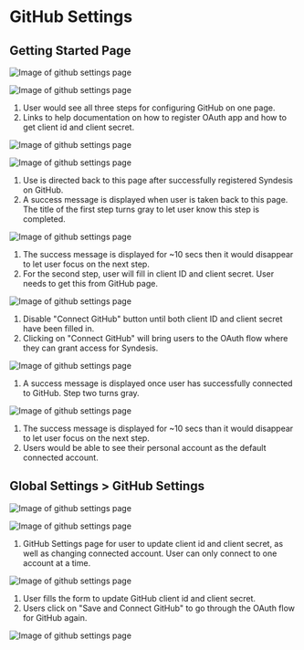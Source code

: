 # GitHub Settings

## Getting Started Page
![Image of github settings page](img/github-settings-img-1.png)


![Image of github settings page](img/github-settings-img-2.png)

1. User would see all three steps for configuring GitHub on one page.
2. Links to help documentation on how to register OAuth app and how to get client id and client secret.

![Image of github settings page](img/github-settings-img-3.png)

![Image of github settings page](img/github-settings-img-4.png)

1. Use is directed back to this page after successfully registered Syndesis on GitHub.  
2. A success message is displayed when user is taken back to this page. The title of the first step turns gray to let user know this step is completed.

![Image of github settings page](img/github-settings-img-5.png)

1. The success message is displayed for ~10 secs then it would disappear to let user focus on the next step.  
2. For the second step, user will fill in client ID and client secret. User needs to get this from GitHub page.

![Image of github settings page](img/github-settings-img-6.png)

1. Disable "Connect GitHub" button until both client ID and client secret have been filled in.
2. Clicking on "Connect GitHub" will bring users to the OAuth flow where they can grant access for Syndesis.  

![Image of github settings page](img/github-settings-img-7.png)

1. A success message is displayed once user has successfully connected to GitHub. Step two turns gray.

![Image of github settings page](img/github-settings-img-8.png)

1. The success message is displayed for ~10 secs than it would disappear to let user focus on the next step.  
2. Users would be able to see their personal account as the default connected account.

## Global Settings > GitHub Settings

![Image of github settings page](img/github-settings-img-9.png)

![Image of github settings page](img/github-settings-img-10.png)

1. GitHub Settings page for user to update client id and client secret, as well as changing connected account. User can only connect to one account at a time.

![Image of github settings page](img/github-settings-img-11.png)

1. User fills the form to update GitHub client id and client secret.
2. Users click on "Save and Connect GitHub" to go through the OAuth flow for GitHub again.

![Image of github settings page](img/github-settings-img-12.png)
